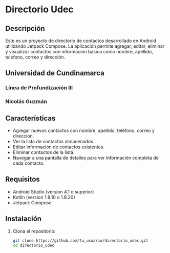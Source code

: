 # Directorio Udec

## Descripción
Este es un proyecto de directorio de contactos desarrollado en Android utilizando Jetpack Compose. La aplicación permite agregar, editar, eliminar y visualizar contactos con información básica como nombre, apellido, teléfono, correo y dirección.

## Universidad de Cundinamarca
### Línea de Profundización III
### Nicolás Guzmán

## Características
- Agregar nuevos contactos con nombre, apellido, teléfono, correo y dirección.
- Ver la lista de contactos almacenados.
- Editar información de contactos existentes.
- Eliminar contactos de la lista.
- Navegar a una pantalla de detalles para ver información completa de cada contacto.

## Requisitos
- Android Studio (version 4.1 o superior)
- Kotlin (version 1.8.10 o 1.8.20)
- Jetpack Compose

## Instalación

1. Clona el repositorio:
   ```bash
   git clone https://github.com/tu_usuario/directorio_udec.git
   cd directorio_udec

